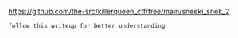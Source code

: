 https://github.com/the-src/killerqueen_ctf/tree/main/sneeki_snek_2
```
follow this writeup for better understanding
```
